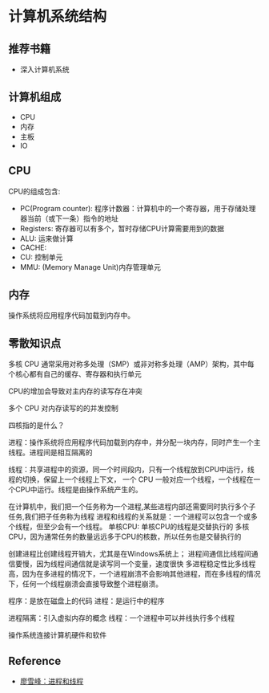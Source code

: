 # 计算机系统结构

## 推荐书籍
- 深入计算机系统

## 计算机组成
- CPU
- 内存
- 主板
- IO

## CPU
CPU的组成包含:
- PC(Program counter): 程序计数器：计算机中的一个寄存器，用于存储处理器当前（或下一条）指令的地址
- Registers: 寄存器可以有多个，暂时存储CPU计算需要用到的数据
- ALU: 运来做计算
- CACHE:
- CU: 控制单元
- MMU: (Memory Manage Unit)内存管理单元

## 内存
操作系统将应用程序代码加载到内存中。


## 零散知识点

多核 CPU 通常采用对称多处理（SMP）或非对称多处理（AMP）架构，其中每个核心都有自己的缓存、寄存器和执行单元

CPU的增加会导致对主内存的读写存在冲突

多个 CPU 对内存读写的的并发控制

四核指的是什么？

进程：操作系统将应用程序代码加载到内存中，并分配一块内存，同时产生一个主线程。进程间是相互隔离的

线程：共享进程中的资源，同一个时间段内，只有一个线程放到CPU中运行，线程的切换，保留上一个线程上下文，
一个 CPU 一般对应一个线程，一个线程在一个CPU中运行。线程是由操作系统产生的。

在计算机中，我们把一个任务称为一个进程,某些进程内部还需要同时执行多个子任务,我们把子任务称为线程
进程和线程的关系就是：一个进程可以包含一个或多个线程，但至少会有一个线程。
单核CPU: 单核CPU的线程是交替执行的
多核CPU，因为通常任务的数量远远多于CPU的核数，所以任务也是交替执行的

创建进程比创建线程开销大，尤其是在Windows系统上；
进程间通信比线程间通信要慢，因为线程间通信就是读写同一个变量，速度很快
多进程稳定性比多线程高，因为在多进程的情况下，一个进程崩溃不会影响其他进程，而在多线程的情况下，任何一个线程崩溃会直接导致整个进程崩溃。

程序：是放在磁盘上的代码
进程：是运行中的程序

进程隔离：引入虚拟内存的概念
线程：一个进程中可以并线执行多个线程

操作系统连接计算机硬件和软件


## Reference
- [廖雪峰：进程和线程](https://www.liaoxuefeng.com/wiki/1252599548343744/1304521607217185)